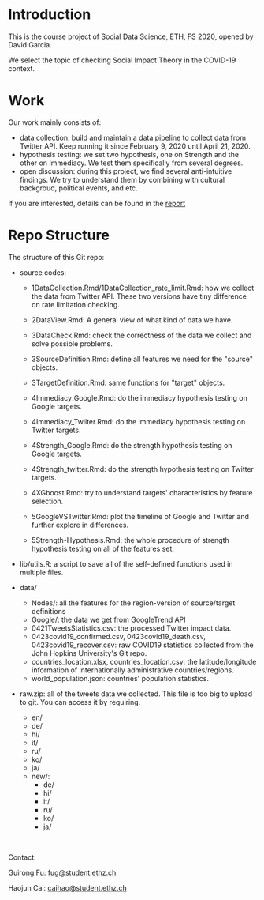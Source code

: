 # Introduction

This is the course project of Social Data Science, ETH, FS 2020, opened by David Garcia.

We select the topic of checking Social Impact Theory in the COVID-19 context.

# Work

Our work mainly consists of:

- data collection: build and maintain a data pipeline to collect data from Twitter API. Keep running it since February 9, 2020 until April 21, 2020.
- hypothesis testing: we set two hypothesis, one on Strength and the other on Immediacy. We test them specifically from several degrees.
- open discussion: during this project, we find several anti-intuitive findings. We try to understand them by combining with cultural backgroud, political events, and etc.

If you are interested, details can be found in the [report](https://drive.google.com/file/d/1dz7g_hZ8knVdyOUkxFKHEsXJm4BK1oTY/view?usp=sharing)

# Repo Structure

The structure of this Git repo:

- source codes:

  - 1DataCollection.Rmd/1DataCollection_rate_limit.Rmd: how we collect the data from Twitter API. These two versions have tiny difference on rate limitation checking.

  - 2DataView.Rmd: A general view of what kind of data we have.

  - 3DataCheck.Rmd: check the correctness of the data we collect and solve possible problems.

  - 3SourceDefinition.Rmd: define all features we need for the "source" objects.

  - 3TargetDefinition.Rmd: same functions for "target" objects.
  
  - 4Immediacy_Google.Rmd: do the immediacy hypothesis testing on Google targets.
  
  - 4Immediacy_Twiiter.Rmd: do the immediacy hypothesis testing on Twitter targets.

  - 4Strength_Google.Rmd: do the strength hypothesis testing on Google targets.

  - 4Strength_twitter.Rmd: do the strength hypothesis testing on Twitter targets.

  - 4XGboost.Rmd: try to understand targets' characteristics by feature selection.

  - 5GoogleVSTwitter.Rmd: plot the timeline of Google and Twitter and further explore in differences.
  
  - 5Strength-Hypothesis.Rmd: the whole procedure of strength hypothesis testing on all of the features set.

- lib/utils.R: a script to save all of the self-defined functions used in multiple files.
- data/
  - Nodes/: all the features for the region-version of source/target definitions
  - Google/: the data we get from GoogleTrend API
  - 0421TweetsStatistics.csv: the processed Twitter impact data.
  - 0423covid19_confirmed.csv, 0423covid19_death.csv, 0423covid19_recover.csv: raw COVID19 statistics collected from the John Hopkins University's Git repo.
  - countries_location.xlsx, countries_location.csv: the latitude/longitude information of internationally administrative countries/regions.
  - world_population.json: countries' population statistics.
- raw.zip: all of the tweets data we collected. This file is too big to upload to git. You can access it by requiring.
  - en/
  - de/
  - hi/
  - it/
  - ru/
  - ko/
  - ja/
  - new/:
    - de/
    - hi/
    - it/
    - ru/
    - ko/
    - ja/

​    

Contact:

Guirong Fu: fug@student.ethz.ch

Haojun Cai: caihao@student.ethz.ch
